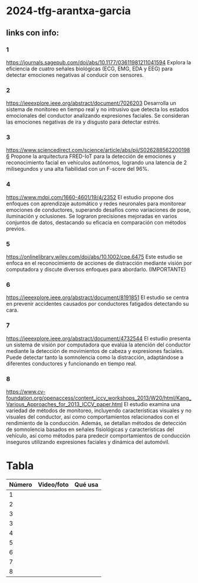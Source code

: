 # 2024-tfg-arantxa-garcia

## links con info:

### 1

https://journals.sagepub.com/doi/abs/10.1177/03611981211041594
Explora la eficiencia de cuatro señales biológicas (ECG, EMG, EDA y EEG) para detectar emociones negativas al conducir con sensores.

### 2

https://ieeexplore.ieee.org/abstract/document/7026203
Desarrolla un sistema de monitoreo en tiempo real y no intrusivo que detecta los estados emocionales del conductor analizando expresiones faciales. Se consideran las emociones negativas de ira y disgusto para detectar estrés.

### 3

https://www.sciencedirect.com/science/article/abs/pii/S0262885622001986
Propone la arquitectura FRED-IoT para la detección de emociones y reconocimiento facial en vehículos autónomos, logrando una latencia de 2 milisegundos y una alta fiabilidad con un F-score del 96%.

### 4

https://www.mdpi.com/1660-4601/19/4/2352
El estudio propone dos enfoques con aprendizaje automático y redes neuronales para monitorear emociones de conductores, superando desafíos como variaciones de pose, iluminación y oclusiones. Se lograron precisiones mejoradas en varios conjuntos de datos, destacando su eficacia en comparación con métodos previos.

### 5

https://onlinelibrary.wiley.com/doi/abs/10.1002/cpe.6475
Este estudio se enfoca en el reconocimiento de acciones de distracción mediante visión por computadora y discute diversos enfoques para abordarlo. (IMPORTANTE)

### 6

https://ieeexplore.ieee.org/abstract/document/8191851
El estudio se centra en prevenir accidentes causados por conductores fatigados detectando su cara.

### 7

https://ieeexplore.ieee.org/abstract/document/4732544
El estudio presenta un sistema de visión por computadora que evalúa la atención del conductor mediante la detección de movimientos de cabeza y expresiones faciales. Puede detectar tanto la somnolencia como la distracción, adaptándose a diferentes conductores y funcionando en tiempo real.

### 8

https://www.cv-foundation.org/openaccess/content_iccv_workshops_2013/W20/html/Kang_Various_Approaches_for_2013_ICCV_paper.html
El estudio examina una variedad de métodos de monitoreo, incluyendo características visuales y no visuales del conductor, así como comportamientos relacionados con el rendimiento de la conducción. Además, se detallan métodos de detección de somnolencia basados en señales fisiológicas y características del vehículo, así como métodos para predecir comportamientos de conducción inseguros utilizando expresiones faciales y dinámica del automóvil.

# Tabla

| Número    | Video/foto | Qué usa    |
|-----------|------------|------------|
| 1         |            |            |
| 2         |            |            |
| 3         |            |            |
| 3         |            |            |
| 4         |            |            |
| 5         |            |            |
| 6         |            |            |
| 7         |            |            |
| 8         |            |            |
